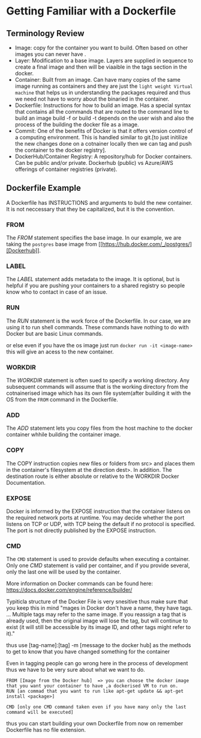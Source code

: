 
# Getting Familiar with a Dockerfile

## Terminology Review
- Image: copy for the container you want to build. Often based on other images you can never have .
- Layer: Modification to a base image. Layers are supplied in sequence to create a final image and then will be viaaible in the tags section in the docker.
- Container: Built from an image. Can have many copies of the same image running as containers and they are just the `light weight Virtual machine` that helps us in understanding the packages required and thus we need not have to worry about the binaried in the container.
- Dockerfile: Instructions for how to build an image. Has a special syntax that contains all the commands that are routed to the command line to build an image build -f or build -t depends on the user wish and also the process of the building the docker file as a image. 
- Commit: One of the benefits of Docker is that it offers version control of a computing environment. This is handled similar to git.[to just initilize the new changes done on a cotnainer locally then we can tag and push the container to the docker registry].
- DockerHub/Container Registry: A repository/hub for Docker containers. Can be public and/or  private. Dockerhub (public) vs Azure/AWS offerings of container registries (private).

## Dockerfile Example
A Dockerfile has INSTRUCTIONS and arguments to buld the new container. It is not neccessary that they be capitalized, but it is the convention.

### FROM

The *FROM* statement specifies the base image. In our example, we are taking the `postgres` base image from [[https://hub.docker.com/_/postgres/][Dockerhub]]. 

### LABEL

The *LABEL* statement adds metadata to the image. It is optional, but is helpful if you are pushing your containers to a shared registry so people know who to contact in case of an issue.

### RUN

The *RUN* statement is the work force of the Dockerfile. In our case, we are using it to run shell commands. These commands have nothing to do with Docker but are basic Linux commands. 

or else even if you have the os image just run
`docker run -it <image-name>` this will give an acess to the new container.

### WORKDIR


The *WORKDIR* statement is often sued to specify a working directory. Any subsequent commands will assume that is the working directory from the cotnainerised image which has its own file system(after building it with the OS from the `FROM` command in the Dockerfile.

### ADD


The *ADD* statement lets you copy files from the host machine to the docker container whhile building the container image. 

### COPY


The COPY instruction copies new files or folders from src> and places them in the container's filesystem at the direction dest>. In addition. The destination route is either absolute or relative to the WORKDIR Docker Documentation.

### EXPOSE

Docker is informed by the EXPOSE instruction that the container listens on the required network ports at runtime. You may decide whether the port listens on TCP or UDP, with TCP being the default if no protocol is specified. The port is not directly published by the EXPOSE instruction.

### CMD


The `CMD` statement is used to provide defaults when executing a container. Only one *CMD* statement is valid per container, and if you provide several, only the last one will be used by the container. 

More information on Docker commands can be found here: https://docs.docker.com/engine/reference/builder/

Typiticla structure of the Docker File is very snesitive thus make sure that you keep this in mind "mages in Docker don't have a name, they have tags. ... Multiple tags may refer to the same image. If you reassign a tag that is already used, then the original image will lose the tag, but will continue to exist (it will still be accessible by its image ID, and other tags might refer to it)." 

thus use [tag-name]:[tag] -m [message to the docker hub] as the methods to get to know that you have changed something for the container

Even in tagging people can go wrong here in the process of development thus we have to be very sure about what we want to do.

```
FROM [Image from the Docker hub]  => you can choose the docker image that you want your container to have ,a dockerised VM to run on.
RUN [an commad that you want to run like apt-get update && apt-get install <package>]

CMD [only one CMD command taken even if you have many only the last command will be executed]

```

thus you can start building your own Dockerfile from now on remember Dockerfile has no file extension.